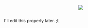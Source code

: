 # <p align="center"><img src ="http://i.imgur.com/vg2vR7m.png" /></p>

I'll edit this properly later. ;L

